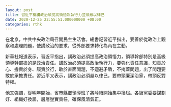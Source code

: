 ```yaml
---
layout: post
title: 習近平稱講政治須提高領悟及執行力並須嚴以律己
date: 2020-12-25 22:55:51.000000000 +08:00
categories: rthk
---
```


在北京，中共中央政治局召開民主生活會。總書記習近平指出，要善於從政治上觀察和處理問題，使講政治的要求，從外部要求轉化為內在主動。

新華社報道表示，習近平指出，講政治必須提高政治領悟力，領導幹部特別是高級領導幹部擔的是政治責任。講政治必須提高政治執行力，要強化責任意識，知責於心、擔責於身、履責於行，敢於直面問題，不迴避矛盾，不掩蓋問題，出了問題要敢於承擔責任。習近平又表示，講政治必須嚴以律己，要帶頭廉潔治家，帶頭反對特權。

他又強調，從明年開始，省市縣鄉領導班子將陸續開始集中換屆。各級黨委要謀劃好、組織好換屆，層層壓實責任，確保風清氣正。
